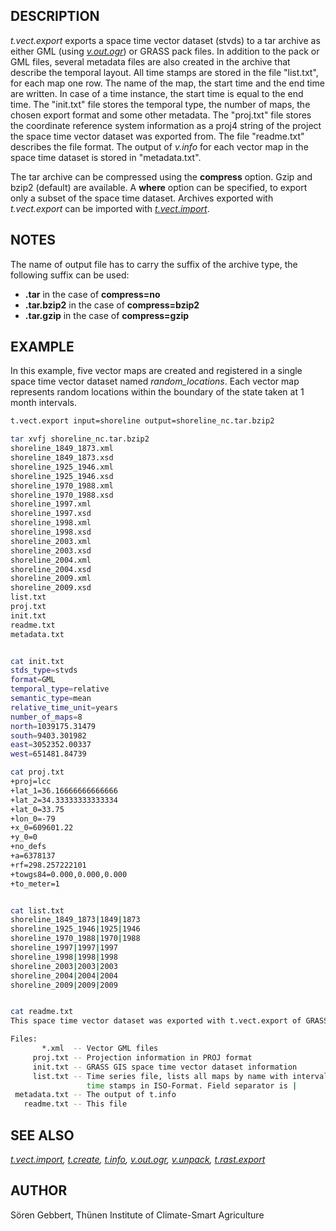 ## DESCRIPTION

*t.vect.export* exports a space time vector dataset (stvds) to a tar
archive as either GML (using *[v.out.ogr](v.out.ogr.md)*) or GRASS pack
files. In addition to the pack or GML files, several metadata files are
also created in the archive that describe the temporal layout. All time
stamps are stored in the file "list.txt", for each map one row. The name
of the map, the start time and the end time are written. In case of a
time instance, the start time is equal to the end time. The "init.txt"
file stores the temporal type, the number of maps, the chosen export
format and some other metadata. The "proj.txt" file stores the
coordinate reference system information as a proj4 string of the project
the space time vector dataset was exported from. The file "readme.txt"
describes the file format. The output of *v.info* for each vector map in
the space time dataset is stored in "metadata.txt".

The tar archive can be compressed using the **compress** option. Gzip
and bzip2 (default) are available. A **where** option can be specified,
to export only a subset of the space time dataset. Archives exported
with *t.vect.export* can be imported with
*[t.vect.import](t.vect.import.md)*.

## NOTES

The name of output file has to carry the suffix of the archive type, the
following suffix can be used:

- **.tar** in the case of **compress=no**
- **.tar.bzip2** in the case of **compress=bzip2**
- **.tar.gzip** in the case of **compress=gzip**

## EXAMPLE

In this example, five vector maps are created and registered in a single
space time vector dataset named *random_locations*. Each vector map
represents random locations within the boundary of the state taken at 1
month intervals.

```sh
t.vect.export input=shoreline output=shoreline_nc.tar.bzip2

tar xvfj shoreline_nc.tar.bzip2
shoreline_1849_1873.xml
shoreline_1849_1873.xsd
shoreline_1925_1946.xml
shoreline_1925_1946.xsd
shoreline_1970_1988.xml
shoreline_1970_1988.xsd
shoreline_1997.xml
shoreline_1997.xsd
shoreline_1998.xml
shoreline_1998.xsd
shoreline_2003.xml
shoreline_2003.xsd
shoreline_2004.xml
shoreline_2004.xsd
shoreline_2009.xml
shoreline_2009.xsd
list.txt
proj.txt
init.txt
readme.txt
metadata.txt


cat init.txt
stds_type=stvds
format=GML
temporal_type=relative
semantic_type=mean
relative_time_unit=years
number_of_maps=8
north=1039175.31479
south=9403.301982
east=3052352.00337
west=651481.84739

cat proj.txt
+proj=lcc
+lat_1=36.16666666666666
+lat_2=34.33333333333334
+lat_0=33.75
+lon_0=-79
+x_0=609601.22
+y_0=0
+no_defs
+a=6378137
+rf=298.257222101
+towgs84=0.000,0.000,0.000
+to_meter=1


cat list.txt
shoreline_1849_1873|1849|1873
shoreline_1925_1946|1925|1946
shoreline_1970_1988|1970|1988
shoreline_1997|1997|1997
shoreline_1998|1998|1998
shoreline_2003|2003|2003
shoreline_2004|2004|2004
shoreline_2009|2009|2009


cat readme.txt
This space time vector dataset was exported with t.vect.export of GRASS GIS 7

Files:
       *.xml  -- Vector GML files
     proj.txt -- Projection information in PROJ format
     init.txt -- GRASS GIS space time vector dataset information
     list.txt -- Time series file, lists all maps by name with interval
                 time stamps in ISO-Format. Field separator is |
 metadata.txt -- The output of t.info
   readme.txt -- This file
```

## SEE ALSO

*[t.vect.import](t.vect.import.md), [t.create](t.create.md),
[t.info](t.info.md), [v.out.ogr](v.out.ogr.md), [v.unpack](v.unpack.md),
[t.rast.export](t.rast.export.md)*

## AUTHOR

Sören Gebbert, Thünen Institute of Climate-Smart Agriculture
